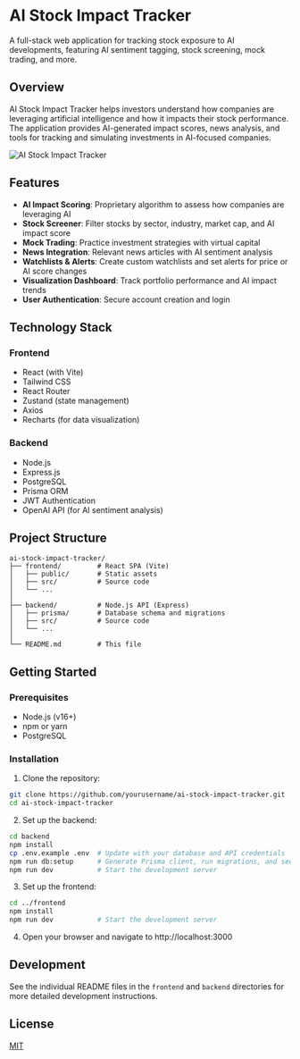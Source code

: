 # AI Stock Impact Tracker

A full-stack web application for tracking stock exposure to AI developments, featuring AI sentiment tagging, stock screening, mock trading, and more.

## Overview

AI Stock Impact Tracker helps investors understand how companies are leveraging artificial intelligence and how it impacts their stock performance. The application provides AI-generated impact scores, news analysis, and tools for tracking and simulating investments in AI-focused companies.

![AI Stock Impact Tracker](https://via.placeholder.com/800x400?text=AI+Stock+Impact+Tracker)

## Features

- **AI Impact Scoring**: Proprietary algorithm to assess how companies are leveraging AI
- **Stock Screener**: Filter stocks by sector, industry, market cap, and AI impact score
- **Mock Trading**: Practice investment strategies with virtual capital
- **News Integration**: Relevant news articles with AI sentiment analysis
- **Watchlists & Alerts**: Create custom watchlists and set alerts for price or AI score changes
- **Visualization Dashboard**: Track portfolio performance and AI impact trends
- **User Authentication**: Secure account creation and login

## Technology Stack

### Frontend
- React (with Vite)
- Tailwind CSS
- React Router
- Zustand (state management)
- Axios
- Recharts (for data visualization)

### Backend
- Node.js
- Express.js
- PostgreSQL
- Prisma ORM
- JWT Authentication
- OpenAI API (for AI sentiment analysis)

## Project Structure

```
ai-stock-impact-tracker/
├── frontend/         # React SPA (Vite)
│   ├── public/       # Static assets
│   ├── src/          # Source code
│   └── ...
│
├── backend/          # Node.js API (Express)
│   ├── prisma/       # Database schema and migrations
│   ├── src/          # Source code
│   └── ...
│
└── README.md         # This file
```

## Getting Started

### Prerequisites

- Node.js (v16+)
- npm or yarn
- PostgreSQL

### Installation

1. Clone the repository:

```bash
git clone https://github.com/yourusername/ai-stock-impact-tracker.git
cd ai-stock-impact-tracker
```

2. Set up the backend:

```bash
cd backend
npm install
cp .env.example .env  # Update with your database and API credentials
npm run db:setup      # Generate Prisma client, run migrations, and seed data
npm run dev           # Start the development server
```

3. Set up the frontend:

```bash
cd ../frontend
npm install
npm run dev           # Start the development server
```

4. Open your browser and navigate to http://localhost:3000

## Development

See the individual README files in the `frontend` and `backend` directories for more detailed development instructions.

## License

[MIT](LICENSE)
